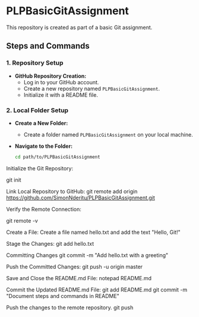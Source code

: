 # PLPBasicGitAssignment

This repository is created as part of a basic Git assignment.

## Steps and Commands

### 1. Repository Setup
- **GitHub Repository Creation:**
  - Log in to your GitHub account.
  - Create a new repository named `PLPBasicGitAssignment`.
  - Initialize it with a README file.

### 2. Local Folder Setup
- **Create a New Folder:**
  - Create a folder named `PLPBasicGitAssignment` on your local machine.

- **Navigate to the Folder:**
  ```bash
  cd path/to/PLPBasicGitAssignment

Initialize the Git Repository:

git init


Link Local Repository to GitHub:
 git remote add origin https://github.com/SimonNderitu/PLPBasicGitAssignment.git



Verify the Remote Connection:

git remote -v

Create a File:
Create a file named hello.txt and add the text "Hello, Git!"

Stage the Changes:
git add hello.txt


Committing Changes
git commit -m "Add hello.txt with a greeting"

Push the Committed Changes:
git push -u origin master

Save and Close the README.md File:
notepad README.md

Commit the Updated README.md File:
git add README.md
git commit -m "Document steps and commands in README"

Push the changes to the remote repository.
git push






